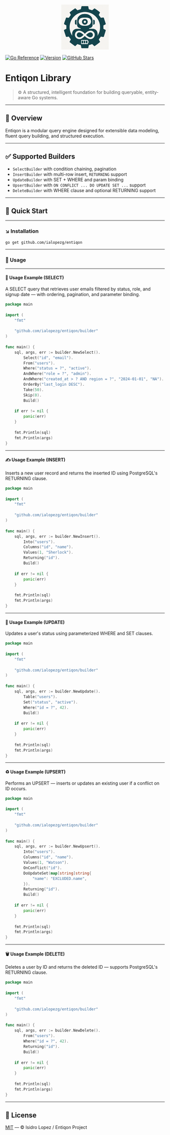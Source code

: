 <p align="center">
  <img src="assets/entiqon_logo.png" alt="Entiqon Logo" width="150"/>
</p>

[![Go Reference](https://pkg.go.dev/badge/github.com/ialopezg/entiqon.svg)](https://pkg.go.dev/github.com/ialopezg/entiqon)
[![Version](https://img.shields.io/github/v/tag/ialopezg/entiqon?label=version&sort=semver)](https://github.com/ialopezg/entiqon/releases)
[![GitHub Stars](https://img.shields.io/github/stars/ialopezg/entiqon?style=social)](https://github.com/ialopezg/entiqon/stargazers)

# Entiqon Library

> ⚙️ A structured, intelligent foundation for building queryable, entity-aware Go systems.

---

## 🌱 Overview

Entiqon is a modular query engine designed for extensible data modeling, fluent query building, and structured
execution.

---

## ✅ Supported Builders

- `SelectBuilder` with condition chaining, pagination
- `InsertBuilder` with multi-row insert, `RETURNING` support
- `UpdateBuilder` with SET + WHERE and param binding
- `UpsertBuilder` with `ON CONFLICT ... DO UPDATE SET ...` support
- `DeleteBuilder` with WHERE clause and optional RETURNING support

---

## 🚀 Quick Start

---

### ↘️ Installation

```bash
go get github.com/ialopezg/entiqon
```

---

### 📘 Usage

---

#### 🚀 Usage Example (SELECT)

A SELECT query that retrieves user emails filtered by status, role, and signup date — with ordering, pagination, and parameter binding.

```go
package main

import (
	"fmt"

	"github.com/ialopezg/entiqon/builder"
)

func main() {
	sql, args, err := builder.NewSelect().
		Select("id", "email").
		From("users").
		Where("status = ?", "active").
		AndWhere("role = ?", "admin").
		AndWhere("created_at > ? AND region = ?", "2024-01-01", "NA").
		OrderBy("last_login DESC").
		Take(50).
		Skip(0).
		Build()

	if err != nil {
		panic(err)
	}

	fmt.Println(sql)
	fmt.Println(args)
}
```

---

#### ✍️ Usage Example (INSERT)

Inserts a new user record and returns the inserted ID using PostgreSQL's RETURNING clause.

```go
package main

import (
	"fmt"

	"github.com/ialopezg/entiqon/builder"
)

func main() {
	sql, args, err := builder.NewInsert().
		Into("users").
		Columns("id", "name").
		Values(1, "Sherlock").
		Returning("id").
		Build()

	if err != nil {
		panic(err)
	}

	fmt.Println(sql)
	fmt.Println(args)
}
```

---

#### 🔄 Usage Example (UPDATE)

Updates a user's status using parameterized WHERE and SET clauses.

```go
package main

import (
	"fmt"

	"github.com/ialopezg/entiqon/builder"
)

func main() {
	sql, args, err := builder.NewUpdate().
		Table("users").
		Set("status", "active").
		Where("id = ?", 42).
		Build()

	if err != nil {
		panic(err)
	}

	fmt.Println(sql)
	fmt.Println(args)
}
```

---

#### ♻️ Usage Example (UPSERT)

Performs an UPSERT — inserts or updates an existing user if a conflict on ID occurs.

```go
package main

import (
	"fmt"

	"github.com/ialopezg/entiqon/builder"
)

func main() {
	sql, args, err := builder.NewUpsert().
		Into("users").
		Columns("id", "name").
		Values(1, "Watson").
		OnConflict("id").
		DoUpdateSet(map[string]string{
			"name": "EXCLUDED.name",
		}).
		Returning("id").
		Build()

	if err != nil {
		panic(err)
	}

	fmt.Println(sql)
	fmt.Println(args)
}
```

---

#### 🗑️ Usage Example (DELETE)

Deletes a user by ID and returns the deleted ID — supports PostgreSQL's RETURNING clause.

```go
package main

import (
	"fmt"

	"github.com/ialopezg/entiqon/builder"
)

func main() {
	sql, args, err := builder.NewDelete().
		From("users").
		Where("id = ?", 42).
		Returning("id").
		Build()

	if err != nil {
		panic(err)
	}

	fmt.Println(sql)
	fmt.Println(args)
}
```

---

## 📄 License

[MIT](LICENSE) — © Isidro Lopez / Entiqon Project
